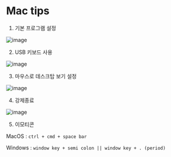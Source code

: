 # Mac tips

1) 기본 프로그램 설정

![image](https://user-images.githubusercontent.com/42775225/80672036-819eca80-8ae6-11ea-8dad-8dba6165b1c7.png)



2) USB 키보드 사용

![image](https://user-images.githubusercontent.com/42775225/80672171-ebb76f80-8ae6-11ea-9707-9e3351d5a49b.png)



3) 마우스로 데스크탑 보기 설정

![image](https://user-images.githubusercontent.com/42775225/80672226-11447900-8ae7-11ea-9f91-028a76a6f9f6.png)





4) 강제종료

![image](https://user-images.githubusercontent.com/42775225/81674204-c6801500-9487-11ea-9b07-e58b218a5b38.png)





5) 이모티콘

MacOS : `ctrl + cmd + space bar`

Windows : `window key + semi colon || window key + . (period)`

